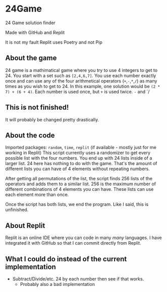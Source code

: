 # 24Game
24 Game solution finder

Made with GitHub and Replit

It is not my fault Replit uses Poetry and not Pip

## About the game
24 game is a mathimatical game where you try to use 4 integers to get to 24. You start with a set such as `[2,4,6,7]`. You use each number exactly once and can use any of the four arithmetical operators (`+`,`-`,`*`,`/`) as many times as you wish to get to 24. In this example, one solution would be `(2 * 7) + (6 + 4)`.  Each number is used once, but `+` is used twice. `-` and `/


## This is not finished!
It will probably be changed pretty drastically.


## About the code
Imported packages: `random`, `time`, `replit` (if available - mostly just for me working in Replit)
This script currently uses a randomizer to get every possible list with the four numbers. You end up with 24  lists inside of a larger list. 24 here has nothing to do with the game. That's the amount of different lists you can have of 4 elements without repeating numbers.

After getting all permutations of the list, the script finds 256 lists of the operators and adds them to a similar list.   256 is the maximum number of different combinations of 4  elements you can have. These lists can use each element more than once.

Once the script has both lists, we end the program. Like I said, this is unfinished.

## About Replit
Replit is an online IDE where you can code in many *many* languages. I have integrated it with GitHub so that I can commit directly from Replit. 

## What I could do instead of the current implementation
- Subtract/Divide/etc. 24 by each number then see if that works.
  - Probably also a bad implementation